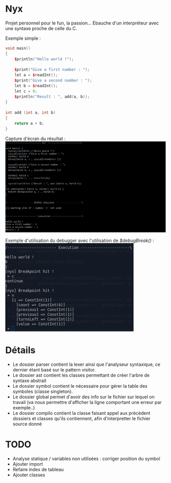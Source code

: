 # Nyx

Projet personnel pour le fun, la passion...
Ebauche d'un interpréteur avec une syntaxe proche de celle du C.

Exemple simple :

```C++
void main()
{
	$println("Hello world !");

	$print("Give a first number : ");
	let a = $readInt();
	$print("Give a second number : ");
	let b = $readInt();
	let c = 0;
	$println("Result : ", add(a, b));
}

int add (int a, int b)
{
	return a + b;
}
```

Capture d'écran du résultat :
![Screenshot](screenshots/screenshot.bmp)

Exemple d'utilisation du debugger avec l'utilisation de *$debugBreak()* :
![Screenshot](screenshots/output_breakpoint.png)

# Détails

- Le dossier parser contient la lexer ainsi que l'analyseur syntaxique, ce dernier étant basé sur le pattern visitor.
- Le dossier ast contient les classes permettant de créer l'arbre de syntaxe abstrait
- Le dossier symbol contient le nécessaire pour gérer la table des symboles (classe singleton).
- Le dossier global permet d'avoir des info sur le fichier sur lequel on travail (va nous permettre d'afficher la ligne comportant une erreur par exemple..)
- Le dossier compilo contient la classe faisant appel aux précédent dossiers et classes qu'ils contiennent, afin d'interpretter le fichier source donné

# TODO

- Analyse statique / variables non utilisées : corriger position du symbol
- Ajouter import
- Refaire index de tableau
- Ajouter classes
